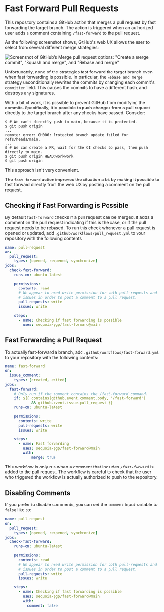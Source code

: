 # Fast Forward Pull Requests

This repository contains a GitHub action that merges a pull request by
fast forwarding the target branch.  The action is triggered when an
authorized user adds a comment containing `/fast-forward` to the pull
request.

As the following screenshot shows, GitHub's web UX allows the user to
select from several different merge strategies:

![Screenshot of GitHub's Merge pull request options: "Create a merge
  commit", "Squash and merge", and "Rebase and
  merge"](assets/merge-pull-request.jpg)

Unfortunately, none of the strategies fast forward the target branch
even when fast forwarding is possible.  In particular, the `Rebase and
merge` strategy unconditionally rewrites the commits by changing each
commit's `committer` field.  This causes the commits to have a
different hash, and destroys any signatures.

With a bit of work, it is possible to prevent GitHub from modifying
the commits.  Specifically, it is possible to push changes from a pull
request directly to the target branch after any checks have passed.
Consider:

```shell
$ # We can't directly push to main, because it is protected.
$ git push origin
...
remote: error: GH006: Protected branch update failed for refs/heads/main.
...
$ # We can create a PR, wait for the CI checks to pass, then push directly to main.
$ git push origin HEAD:workwork
$ git push origin
```

This approach isn't very convenient.

The `fast-forward` action improves the situation a bit by making it
possible to fast forward directly from the web UX by posting a comment
on the pull request.

## Checking if Fast Forwarding is Possible

By default `fast-forward` checks if a pull request can be merged.  It
adds a comment on the pull request indicating if this is the case, or
if the pull request needs to be rebased.  To run this check whenever a
pull request is opened or updated, add
`.github/workflows/pull_request.yml` to your repository with the
following contents:

```yaml
name: pull-request
on:
  pull_request:
    types: [opened, reopened, synchronize]
jobs:
  check-fast-forward:
    runs-on: ubuntu-latest

    permissions:
      contents: read
      # We appear to need write permission for both pull-requests and
      # issues in order to post a comment to a pull request.
      pull-requests: write
      issues: write

    steps:
      - name: Checking if fast forwarding is possible
        uses: sequoia-pgp/fast-forward@main
```

## Fast Forwarding a Pull Request

To actually fast-forward a branch, add
`.github/workflows/fast-forward.yml` to your repository with the
following contents:

```yaml
name: fast-forward
on:
  issue_comment:
    types: [created, edited]
jobs:
  fast-forward:
    # Only run if the comment contains the /fast-forward command.
    if: ${{ contains(github.event.comment.body, '/fast-forward')
            && github.event.issue.pull_request }}
    runs-on: ubuntu-latest

    permissions:
      contents: write
      pull-requests: write
      issues: write

    steps:
      - name: Fast forwarding
        uses: sequoia-pgp/fast-forward@main
        with:
            merge: true
```

This workflow is only run when a comment that includes `/fast-forward`
is added to the pull request.  The workflow is careful to check that
the user who triggered the workflow is actually authorized to push to
the repository.

## Disabling Comments

If you prefer to disable comments, you can set the `comment` input
variable to `false` like so:

```yaml
name: pull-request
on:
  pull_request:
    types: [opened, reopened, synchronize]
jobs:
  check-fast-forward:
    runs-on: ubuntu-latest

    permissions:
      contents: read
      # We appear to need write permission for both pull-requests and
      # issues in order to post a comment to a pull request.
      pull-requests: write
      issues: write

    steps:
      - name: Checking if fast forwarding is possible
        uses: sequoia-pgp/fast-forward@main
        with:
          comment: false
```
